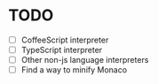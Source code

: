 # TODO

- [ ] CoffeeScript interpreter
- [ ] TypeScript interpreter
- [ ] Other non-js language interpreters
- [ ] Find a way to minify Monaco
